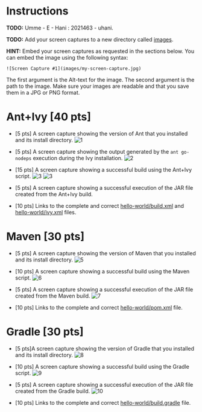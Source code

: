 # Instructions
**TODO:** Umme - E - Hani : 2021463 - uhani.

**TODO:** Add your screen captures to a new directory called [images](images).

**HINT:** Embed your screen captures as requested in the sections below. You can embed the image using the following syntax:

```
![Screen Capture #1](images/my-screen-capture.jpg)
```

The first argument is the Alt-text for the image. The second argument is the path to the image. Make sure your images are readable and that you save them in a JPG or PNG format.

# Ant+Ivy [40 pts]
- [5 pts] A screen capture showing the version of Ant that you installed and its install directory.
![1](images/Users/umme-e-hani/Desktop/01.png)

- [5 pts] A screen capture showing the output generated by the `ant go-nodeps` execution during the Ivy installation.
![2](images/Users/umme-e-hani/Desktop/02.png)

- [15 pts] A screen capture showing a successful build using the Ant+Ivy script.
![3](images/Users/umme-e-hani/Desktop/03.png)
![3](images/Users/umme-e-hani/Desktop/3(i).png)

- [5 pts] A screen capture showing a successful execution of the JAR file created from the Ant+Ivy build.
- [10 pts] Links to the complete and correct [hello-world/build.xml](hello-world/build.xml) and [hello-world/ivy.xml](hello-world/ivy.xml) files.

# Maven [30 pts]
- [5 pts] A screen capture showing the version of Maven that you installed and its install directory.
![5](images/Users/umme-e-hani/Desktop/05.png)

- [10 pts] A screen capture showing a successful build using the Maven script.
![6](images/Users/umme-e-hani/Desktop/06.png)

- [5 pts] A screen capture showing a successful execution of the JAR file created from the Maven build.
![7](images/Users/umme-e-hani/Desktop/07.png)

- [10 pts] Links to the complete and correct [hello-world/pom.xml](hello-world/pom.xml) file.

# Gradle [30 pts]
- [5 pts]A screen capture showing the version of Gradle that you installed and its install directory.
![8](images/Users/umme-e-hani/Desktop/08.png)

- [10 pts] A screen capture showing a successful build using the Gradle script.
![9](images/Users/umme-e-hani/Desktop/09.png)

- [5 pts] A screen capture showing a successful execution of the JAR file created from the Gradle build.
![10](images/Users/umme-e-hani/Desktop/10.png)

- [10 pts] Links to the complete and correct [hello-world/build.gradle](hello-world/build.gradle) file.
